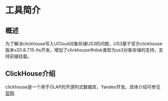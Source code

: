 
# 工具简介

## 概述

为了解决clickhouse写入UCloud对象存储US3的问题，US3基于官方clickhouse版本v20.8.7.15-lts开发，增加了clickhouse中disk类型为us3对象存储的支持，支持前缀挂载。

## ClickHouse介绍

clickhouse是一个用于OLAP的开源列式数据库，Yandex开发。具体介绍可参见[官网](https://clickhouse.tech/docs/zh/).



